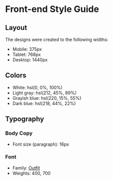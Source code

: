 # Front-end Style Guide

## Layout

The designs were created to the following widths:

- Mobile: 375px
- Tablet: 768px
- Desktop: 1440px

## Colors

- White: hsl(0, 0%, 100%)
- Light gray: hsl(212, 45%, 89%)
- Grayish blue: hsl(220, 15%, 55%)
- Dark blue: hsl(218, 44%, 22%)

## Typography

### Body Copy

- Font size (paragraph): 16px

### Font

- Family: [Outfit](https://fonts.google.com/specimen/Outfit)
- Weights: 400, 700

